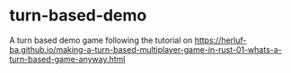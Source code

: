 # turn-based-demo
A turn based demo game following the tutorial on https://herluf-ba.github.io/making-a-turn-based-multiplayer-game-in-rust-01-whats-a-turn-based-game-anyway.html
